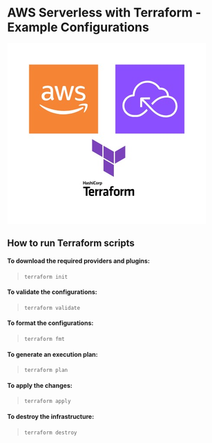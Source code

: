 # AWS Serverless with Terraform - Example Configurations

![AWS Serverless Terraform Logo](aws-serverless-terraform.jpg)

## How to run Terraform scripts

#### To download the required providers and plugins:
>`terraform init`

#### To validate the configurations:
>`terraform validate`

#### To format the configurations:
>`terraform fmt`

#### To generate an execution plan:
>`terraform plan`

#### To apply the changes:
>`terraform apply`

#### To destroy the infrastructure:
>`terraform destroy`

